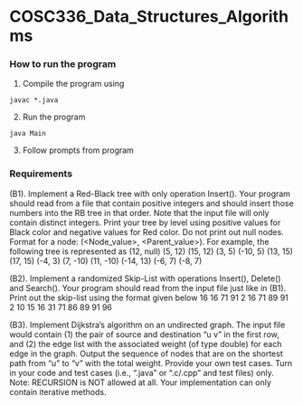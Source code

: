 # COSC336_Data_Structures_Algorithms

### How to run the program
1. Compile the program using 
```
javac *.java
```
2. Run the program
```
java Main
```
3.  Follow prompts from program

### Requirements
(B1). Implement a Red-Black tree with only operation Insert(). Your program should read from a file that contain
positive integers and should insert those numbers into the RB tree in that order. Note that the input file will only
contain distinct integers. Print your tree by level using positive values for Black color and negative values for Red color.
Do not print out null nodes.
Format for a node: (<Node_value>, <Parent_value>). For example, the following tree is represented as
(12, null)
(5, 12) (15, 12)
(3, 5) (-10, 5) (13, 15) (17, 15)
(-4, 3) (7, -10) (11, -10) (-14, 13)
(-6, 7) (-8, 7)

(B2). Implement a randomized Skip-List with operations Insert(), Delete() and Search(). Your program should read from
the input file just like in (B1). Print out the skip-list using the format given below
16
16 71 91
2 16 71 89 91
2 10 15 16 31 71 86 89 91 96

(B3). Implement Dijkstra’s algorithm on an undirected graph. The input file would contain (1) the pair of source and
destination “u v” in the first row, and (2) the edge list with the associated weight (of type double) for each edge in the
graph. Output the sequence of nodes that are on the shortest path from “u” to “v” with the total weight. Provide your
own test cases. Turn in your code and test cases (i.e., “.java” or “.c/.cpp” and test files) only.
Note: RECURSION is NOT allowed at all. Your implementation can only contain iterative methods.